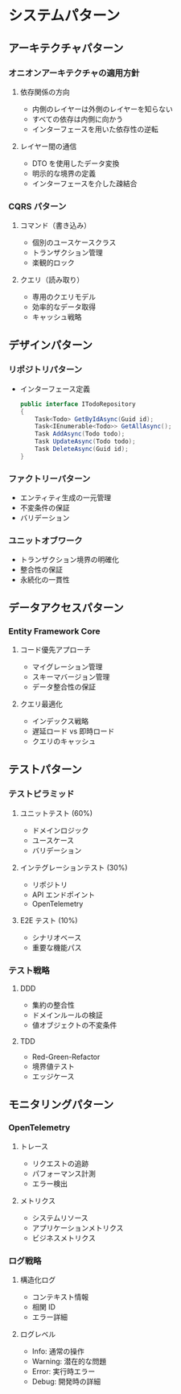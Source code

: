 # システムパターン

## アーキテクチャパターン

### オニオンアーキテクチャの適用方針

1. 依存関係の方向

   - 内側のレイヤーは外側のレイヤーを知らない
   - すべての依存は内側に向かう
   - インターフェースを用いた依存性の逆転

2. レイヤー間の通信
   - DTO を使用したデータ変換
   - 明示的な境界の定義
   - インターフェースを介した疎結合

### CQRS パターン

1. コマンド（書き込み）

   - 個別のユースケースクラス
   - トランザクション管理
   - 楽観的ロック

2. クエリ（読み取り）
   - 専用のクエリモデル
   - 効率的なデータ取得
   - キャッシュ戦略

## デザインパターン

### リポジトリパターン

- インターフェース定義
  ```csharp
  public interface ITodoRepository
  {
      Task<Todo> GetByIdAsync(Guid id);
      Task<IEnumerable<Todo>> GetAllAsync();
      Task AddAsync(Todo todo);
      Task UpdateAsync(Todo todo);
      Task DeleteAsync(Guid id);
  }
  ```

### ファクトリーパターン

- エンティティ生成の一元管理
- 不変条件の保証
- バリデーション

### ユニットオブワーク

- トランザクション境界の明確化
- 整合性の保証
- 永続化の一貫性

## データアクセスパターン

### Entity Framework Core

1. コード優先アプローチ

   - マイグレーション管理
   - スキーマバージョン管理
   - データ整合性の保証

2. クエリ最適化
   - インデックス戦略
   - 遅延ロード vs 即時ロード
   - クエリのキャッシュ

## テストパターン

### テストピラミッド

1. ユニットテスト (60%)

   - ドメインロジック
   - ユースケース
   - バリデーション

2. インテグレーションテスト (30%)

   - リポジトリ
   - API エンドポイント
   - OpenTelemetry

3. E2E テスト (10%)
   - シナリオベース
   - 重要な機能パス

### テスト戦略

1. DDD

   - 集約の整合性
   - ドメインルールの検証
   - 値オブジェクトの不変条件

2. TDD
   - Red-Green-Refactor
   - 境界値テスト
   - エッジケース

## モニタリングパターン

### OpenTelemetry

1. トレース

   - リクエストの追跡
   - パフォーマンス計測
   - エラー検出

2. メトリクス
   - システムリソース
   - アプリケーションメトリクス
   - ビジネスメトリクス

### ログ戦略

1. 構造化ログ

   - コンテキスト情報
   - 相関 ID
   - エラー詳細

2. ログレベル
   - Info: 通常の操作
   - Warning: 潜在的な問題
   - Error: 実行時エラー
   - Debug: 開発時の詳細

